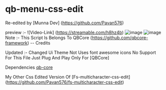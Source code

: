 # qb-menu-css-edit

Re-edited by [Munna Dev] (https://github.com/Pavan576)

preview :- 
![Video-Link] (https://streamable.com/h8hz4b)
![image](https://user-images.githubusercontent.com/49777725/177181984-62040a7c-edf6-4287-adfe-3f5aff8ea25e.png)
![image](https://user-images.githubusercontent.com/49777725/177182053-34e60656-88b1-4e43-940c-3ddc246528b3.png)
Note :- This Script Is Belongs To QBCore (https://github.com/qbcore-framework) -- Credits

Updated :- Changed Ui Theme
Not Uses font awesome icons
No Support For This File 
Just Plug And Play
Only For [QBCore]

Dependencies
[qb-core](https://github.com/qbcore-framework/qb-core)

My Other Css Edited Version Of [Fs-multicharacter-css-edit] (https://github.com/Pavan576/fs-multicharacter-css-edit)
